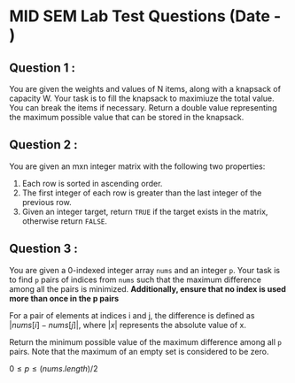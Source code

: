 # MID SEM Lab Test Questions (Date - )

## Question 1 :
You are given the weights and values of N items, along with a knapsack of capacity W. Your task is to fill the knapsack to maximiuze the total value. You can break the items if necessary. Return a double value representing the maximum possible value that can be stored in the knapsack.

## Question 2 : 
You are given an mxn integer matrix with the following two properties:
1. Each row is sorted in ascending order.
2. The first integer of each row is greater than the last integer of the previous row.
3. Given an integer target, return `TRUE` if the target exists in the matrix, otherwise return `FALSE`.

## Question 3 :
You are given a 0-indexed integer array `nums` and an integer `p`. Your task is to find `p` pairs of indices from `nums` such that the maximum difference among all the pairs is minimized. **Additionally, ensure that no index is used more than once in the p pairs**

For a pair of elements at indices i and j, the difference is defined as $|nums[i] - nums[j]|$, where $|x|$ represents the absolute value of x.

Return the  minimum possible value of the maximum difference among all `p` pairs. Note that the maximum of an empty set is considered to be zero.

$0 \leq p \leq (nums.length)/2$
